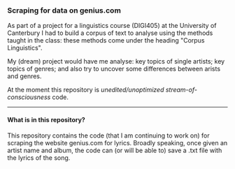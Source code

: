 ### Scraping for data on genius.com 

As part of a project for a linguistics course (DIGI405) at the University of Canterbury I had to build a corpus of text to analyse using the methods taught in the class: these methods come under the heading "Corpus Linguistics".

My (dream) project would have me analyse: key topics of single artists; key topics of genres; and also try to uncover some differences between arists and genres. 
 
At the moment this repository is *unedited/unoptimized stream-of-consciousness* code. 

---

#### What is in this repository? 

This repository contains the code (that I am continuing to work on) for scraping the website genius.com for lyrics. Broadly speaking, once given an artist name and album, the code can (or will be able to) save a .txt file with the lyrics of the song. 
